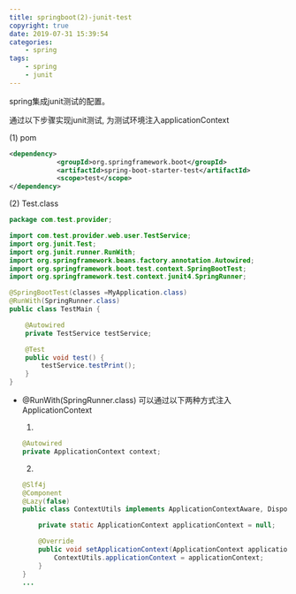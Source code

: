 ```yaml
---
title: springboot(2)-junit-test
copyright: true
date: 2019-07-31 15:39:54
categories:
    - spring
tags:
    - spring
    - junit
---
```

spring集成junit测试的配置。

<!-- more -->

通过以下步骤实现junit测试, 为测试环境注入applicationContext

(1) pom
```xml
<dependency>
            <groupId>org.springframework.boot</groupId>
            <artifactId>spring-boot-starter-test</artifactId>
            <scope>test</scope>
</dependency>
```

(2) Test.class

```java
package com.test.provider;

import com.test.provider.web.user.TestService;
import org.junit.Test;
import org.junit.runner.RunWith;
import org.springframework.beans.factory.annotation.Autowired;
import org.springframework.boot.test.context.SpringBootTest;
import org.springframework.test.context.junit4.SpringRunner;

@SpringBootTest(classes =MyApplication.class)
@RunWith(SpringRunner.class)
public class TestMain {

    @Autowired
    private TestService testService;

    @Test
    public void test() {
        testService.testPrint();
    }
}
```

+ @RunWith(SpringRunner.class)     可以通过以下两种方式注入ApplicationContext

  1.

    ```java
    @Autowired
    private ApplicationContext context;
    ```

  2.

    ```java
    @Slf4j
    @Component
    @Lazy(false)
    public class ContextUtils implements ApplicationContextAware, DisposableBean {

        private static ApplicationContext applicationContext = null;

        @Override
        public void setApplicationContext(ApplicationContext applicationContext) {
            ContextUtils.applicationContext = applicationContext;
        }
    }
    ...

    ```